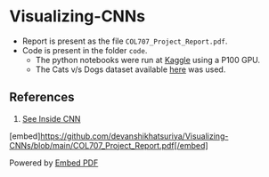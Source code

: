 # Visualizing-CNNs
* Report is present as the file `COL707_Project_Report.pdf`.
* Code is present in the folder `code`.
    * The python notebooks were run at [Kaggle](https://www.kaggle.com) using a P100 GPU.
    * The Cats v/s Dogs dataset available [here](https://www.kaggle.com/competitions/dogs-vs-cats) was used.

## References
1. [See Inside CNN](https://github.com/IbrahimSobh/see-inside-cnn)

[embed]https://github.com/devanshikhatsuriya/Visualizing-CNNs/blob/main/COL707_Project_Report.pdf[/embed]

Powered by [Embed PDF](https://github.com/pathawks/Embed-PDF)